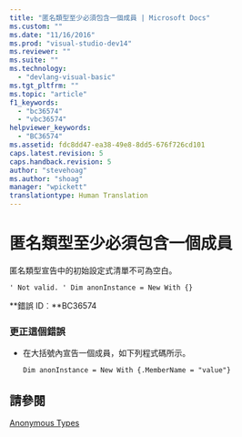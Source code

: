 ```yaml
---
title: "匿名類型至少必須包含一個成員 | Microsoft Docs"
ms.custom: ""
ms.date: "11/16/2016"
ms.prod: "visual-studio-dev14"
ms.reviewer: ""
ms.suite: ""
ms.technology: 
  - "devlang-visual-basic"
ms.tgt_pltfrm: ""
ms.topic: "article"
f1_keywords: 
  - "bc36574"
  - "vbc36574"
helpviewer_keywords: 
  - "BC36574"
ms.assetid: fdc8dd47-ea38-49e8-8dd5-676f726cd101
caps.latest.revision: 5
caps.handback.revision: 5
author: "stevehoag"
ms.author: "shoag"
manager: "wpickett"
translationtype: Human Translation
---
```

# 匿名類型至少必須包含一個成員
匿名類型宣告中的初始設定式清單不可為空白。  
  
```  
' Not valid. ' Dim anonInstance = New With {}  
```  
  
 **錯誤 ID︰**BC36574  
  
### 更正這個錯誤  
  
-   在大括號內宣告一個成員，如下列程式碼所示。  
  
    ```  
    Dim anonInstance = New With {.MemberName = "value"}  
    ```  
  
## 請參閱  
 [Anonymous Types](../../visual-basic/programming-guide/language-features/objects-and-classes/anonymous-types.md)